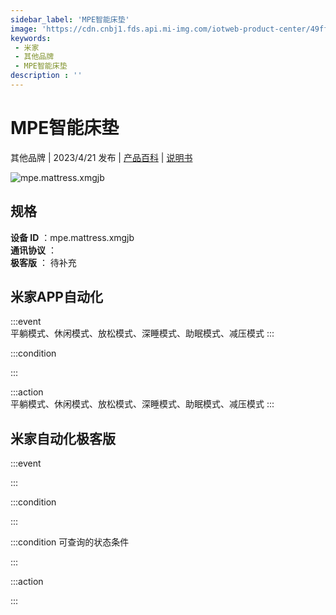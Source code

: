 ```yaml
---
sidebar_label: 'MPE智能床垫'
image: 'https://cdn.cnbj1.fds.api.mi-img.com/iotweb-product-center/49ff749dfbe841f782bd412cae722b54_1679725936920.png?GalaxyAccessKeyId=AKVGLQWBOVIRQ3XLEW&Expires=9223372036854775807&Signature=95JZswJTObQHjac6D70XSj8cobk='
keywords: 
 - 米家
 - 其他品牌
 - MPE智能床垫
description : ''
---
```

# MPE智能床垫

其他品牌 | 2023/4/21 发布 | [产品百科](https://home.mi.com/webapp/content/baike/product/index.html?model=mpe.mattress.xmgjb/) | [说明书](https://home.mi.com/views/introduction.html?model=mpe.mattress.xmgjb&region=cn)

![mpe.mattress.xmgjb](https://cdn.cnbj1.fds.api.mi-img.com/iotweb-product-center/49ff749dfbe841f782bd412cae722b54_1679725936920.png?GalaxyAccessKeyId=AKVGLQWBOVIRQ3XLEW&Expires=9223372036854775807&Signature=95JZswJTObQHjac6D70XSj8cobk=)

## 规格  
> 
**设备 ID** ：mpe.mattress.xmgjb  
**通讯协议** ：  
**极客版**  ： 待补充 


## 米家APP自动化  

:::event  
平躺模式、休闲模式、放松模式、深睡模式、助眠模式、减压模式
:::

:::condition  

:::

:::action   
平躺模式、休闲模式、放松模式、深睡模式、助眠模式、减压模式
:::

## 米家自动化极客版  

:::event  

:::

:::condition  

:::

:::condition 可查询的状态条件  

:::

:::action  

:::

        
